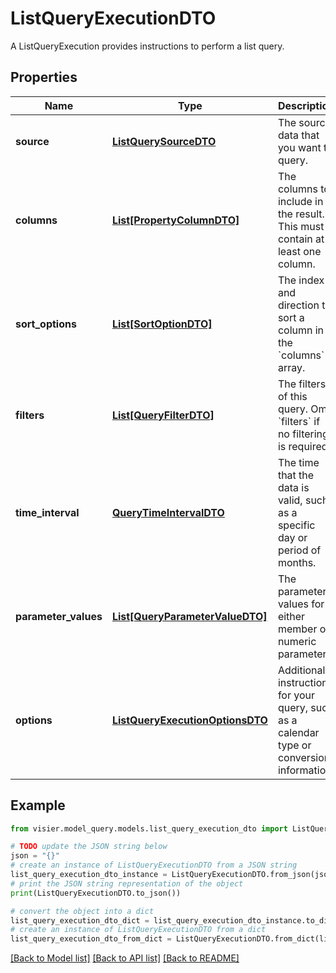 # ListQueryExecutionDTO

A ListQueryExecution provides instructions to perform a list query.

## Properties

Name | Type | Description | Notes
------------ | ------------- | ------------- | -------------
**source** | [**ListQuerySourceDTO**](ListQuerySourceDTO.md) | The source data that you want to query. | [optional] 
**columns** | [**List[PropertyColumnDTO]**](PropertyColumnDTO.md) | The columns to include in the result. This must contain at least one column. | [optional] 
**sort_options** | [**List[SortOptionDTO]**](SortOptionDTO.md) | The index and direction to sort a column in the &#x60;columns&#x60; array. | [optional] 
**filters** | [**List[QueryFilterDTO]**](QueryFilterDTO.md) | The filters of this query. Omit &#x60;filters&#x60; if no filtering is required. | [optional] 
**time_interval** | [**QueryTimeIntervalDTO**](QueryTimeIntervalDTO.md) | The time that the data is valid, such as a specific day or period of months. | [optional] 
**parameter_values** | [**List[QueryParameterValueDTO]**](QueryParameterValueDTO.md) | The parameter values for either member or numeric parameters. | [optional] 
**options** | [**ListQueryExecutionOptionsDTO**](ListQueryExecutionOptionsDTO.md) | Additional instructions for your query, such as a calendar type or conversion information. | [optional] 

## Example

```python
from visier.model_query.models.list_query_execution_dto import ListQueryExecutionDTO

# TODO update the JSON string below
json = "{}"
# create an instance of ListQueryExecutionDTO from a JSON string
list_query_execution_dto_instance = ListQueryExecutionDTO.from_json(json)
# print the JSON string representation of the object
print(ListQueryExecutionDTO.to_json())

# convert the object into a dict
list_query_execution_dto_dict = list_query_execution_dto_instance.to_dict()
# create an instance of ListQueryExecutionDTO from a dict
list_query_execution_dto_from_dict = ListQueryExecutionDTO.from_dict(list_query_execution_dto_dict)
```
[[Back to Model list]](../README.md#documentation-for-models) [[Back to API list]](../README.md#documentation-for-api-endpoints) [[Back to README]](../README.md)


